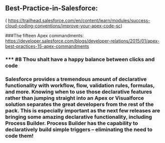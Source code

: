 ## Best-Practice-in-Salesforce:
( https://trailhead.salesforce.com/en/content/learn/modules/success-cloud-coding-conventions/improve-your-apex-code-sc)

###The fifteen Apex commandments: 
https://developer.salesforce.com/blogs/developer-relations/2015/01/apex-best-practices-15-apex-commandments

###  *** #8 Thou shalt have a happy balance between clicks and code
### Salesforce provides a tremendous amount of declarative functionality with workflow, flow, validation rules, formulas, and more.  Knowing when to use those declarative features rather than jumping straight into an Apex or Visualforce solution separates the great developers from the rest of the pack.  This is especially important as the next few releases are bringing some amazing declarative functionality, including Process Builder.  Process Builder has the capability to declaratively build simple triggers – eliminating the need to code them!
